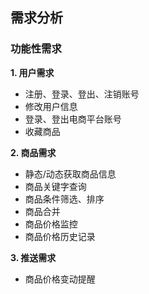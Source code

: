 ## 需求分析

### 功能性需求

**1. 用户需求**

- 注册、登录、登出、注销账号
- 修改用户信息
- 登录、登出电商平台账号
- 收藏商品

**2. 商品需求**

- 静态/动态获取商品信息
- 商品关键字查询
- 商品条件筛选、排序
- 商品合并
- 商品价格监控
- 商品价格历史记录

**3. 推送需求**

- 商品价格变动提醒


